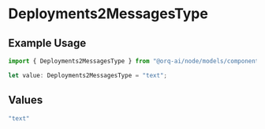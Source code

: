 # Deployments2MessagesType

## Example Usage

```typescript
import { Deployments2MessagesType } from "@orq-ai/node/models/components";

let value: Deployments2MessagesType = "text";
```

## Values

```typescript
"text"
```